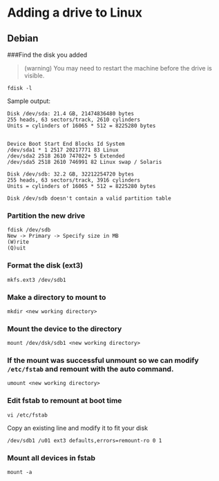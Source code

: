 # Adding a drive to Linux
## Debian
###Find the disk you added
>(warning) You may need to restart the machine before the drive is visible.
```
fdisk -l
```
Sample output:
```
Disk /dev/sda: 21.4 GB, 21474836480 bytes
255 heads, 63 sectors/track, 2610 cylinders
Units = cylinders of 16065 * 512 = 8225280 bytes


Device Boot Start End Blocks Id System
/dev/sda1 * 1 2517 20217771 83 Linux
/dev/sda2 2518 2610 747022+ 5 Extended
/dev/sda5 2518 2610 746991 82 Linux swap / Solaris

Disk /dev/sdb: 32.2 GB, 32212254720 bytes
255 heads, 63 sectors/track, 3916 cylinders
Units = cylinders of 16065 * 512 = 8225280 bytes

Disk /dev/sdb doesn't contain a valid partition table
```
### Partition the new drive
```
fdisk /dev/sdb
New -> Primary -> Specify size in MB
(W)rite
(Q)uit
```
### Format the disk (ext3)
```
mkfs.ext3 /dev/sdb1
```
### Make a directory to mount to
```
mkdir <new working directory>
```
### Mount the device to the directory
```
mount /dev/dsk/sdb1 <new working directory>
```

### If the mount was successful unmount so we can modify `/etc/fstab` and remount with the auto command.
```
umount <new working directory>
```
### Edit fstab to remount at boot time
```
vi /etc/fstab
```
Copy an existing line and modify it to fit your disk
```
/dev/sdb1 /u01 ext3 defaults,errors=remount-ro 0 1
```
### Mount all devices in fstab
```
mount -a
```
